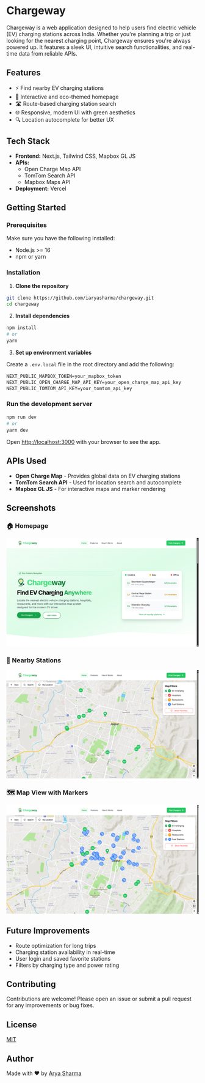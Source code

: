 
# Chargeway 

Chargeway is a web application designed to help users find electric vehicle (EV) charging stations across India. Whether you're planning a trip or just looking for the nearest charging point, Chargeway ensures you're always powered up. It features a sleek UI, intuitive search functionalities, and real-time data from reliable APIs.

## Features

- ⚡ Find nearby EV charging stations
- 🌿 Interactive and eco-themed homepage
- 🛣️ Route-based charging station search
- 🌐 Responsive, modern UI with green aesthetics
- 🔍 Location autocomplete for better UX

## Tech Stack

- **Frontend:** Next.js, Tailwind CSS, Mapbox GL JS
- **APIs:**
  - Open Charge Map API
  - TomTom Search API
  - Mapbox Maps API
- **Deployment:** Vercel

## Getting Started

### Prerequisites

Make sure you have the following installed:

- Node.js >= 16
- npm or yarn

### Installation

1. **Clone the repository**

```bash
git clone https://github.com/iaryasharma/chargeway.git
cd chargeway
```

2. **Install dependencies**

```bash
npm install
# or
yarn
```

3. **Set up environment variables**

Create a `.env.local` file in the root directory and add the following:

```
NEXT_PUBLIC_MAPBOX_TOKEN=your_mapbox_token
NEXT_PUBLIC_OPEN_CHARGE_MAP_API_KEY=your_open_charge_map_api_key
NEXT_PUBLIC_TOMTOM_API_KEY=your_tomtom_api_key
```

### Run the development server

```bash
npm run dev
# or
yarn dev
```

Open [http://localhost:3000](http://localhost:3000) with your browser to see the app.


## APIs Used

- **Open Charge Map** - Provides global data on EV charging stations
- **TomTom Search API** - Used for location search and autocomplete
- **Mapbox GL JS** - For interactive maps and marker rendering

## Screenshots

### 🏠 Homepage
![Homepage](./public/screenshots/homepage.png)

### 📍 Nearby Stations
![Nearby Stations](./public/screenshots/nearby-stations.png)

### 🗺️ Map View with Markers
![Map View](./public/screenshots/map-view.png)

## Future Improvements

- Route optimization for long trips
- Charging station availability in real-time
- User login and saved favorite stations
- Filters by charging type and power rating

## Contributing

Contributions are welcome! Please open an issue or submit a pull request for any improvements or bug fixes.

## License

[MIT](LICENSE)

## Author

Made with ❤️ by [Arya Sharma](https://github.com/iaryasharma)


